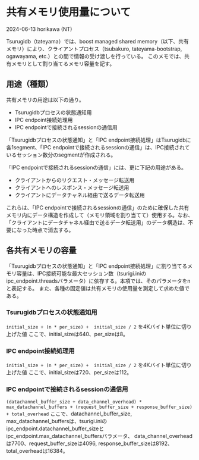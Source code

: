 # 共有メモリ使用量について
2024-06-13 horikawa (NT)

Tsurugidb（tateyama）では、boost managed shared memory（以下、共有メモリ）により、クライアントプロセス（tsubakuro, tateyama-bootstrap, ogawayama, etc.）との間で情報の受け渡しを行っている。
このメモでは、共有メモリとして割り当てるメモリ容量を記す。

## 用途（種類）
共有メモリの用途は以下の通り。

* Tsurugidbプロセスの状態通知用
* IPC endpoint接続処理用
* IPC endpointで接続されるsessionの通信用

「Tsurugidbプロセスの状態通知」と「IPC endpoint接続処理」はTsurugidbに各1segment、「IPC endpointで接続されるsessionの通信」は、IPC接続されているセッション数分のsegmentが作成される。

「IPC endpointで接続されるsessionの通信」には、更に下記の用途がある。
* クライアントからのリクエスト・メッセージ転送用
* クライアントへのレスポンス・メッセージ転送用
* クライアントにデータチャネル経由で送るデータ転送用

これらは、「IPC endpointで接続されるsessionの通信」のために確保した共有メモリ内にデータ構造を作成して（メモリ領域を割り当てて）使用する。なお、「クライアントにデータチャネル経由で送るデータ転送用」のデータ構造は、不要になった時点で消去する。

## 各共有メモリの容量
「Tsurugidbプロセスの状態通知」と「IPC endpoint接続処理」に割り当てるメモリ容量は、IPC接続可能な最大セッション数（tsurigi.iniのipc_endpoint.threadsバラメータ）に依存する。本項では、そのパラメータをnと表記する。
また、各種の固定値は共有メモリの使用量を測定して求めた値である。

###  Tsurugidbプロセスの状態通知用
`initial_size + (n * per_size) +  initial_size / 2` を4Kバイト単位に切り上げた値
ここで、initial_sizeは640、per_sizeは8。

### IPC endpoint接続処理用
`initial_size + (n * per_size) +  initial_size / 2` を4Kバイト単位に切り上げた値
ここで、initial_sizeは720、per_sizeは112。

### IPC endpointで接続されるsessionの通信用
`(datachannel_buffer_size + data_channel_overhead) * max_datachannel_buffers + (request_buffer_size + response_buffer_size) + total_overhead`
ここで、datachannel_buffer_size, max_datachannel_buffersは、tsurigi.iniのipc_endpoint.datachannel_buffer_sizeとipc_endpoint.max_datachannel_buffersバラメータ、
data_channel_overheadは7700、request_buffer_sizeは4096, response_buffer_sizeは8192、total_overheadは16384。
